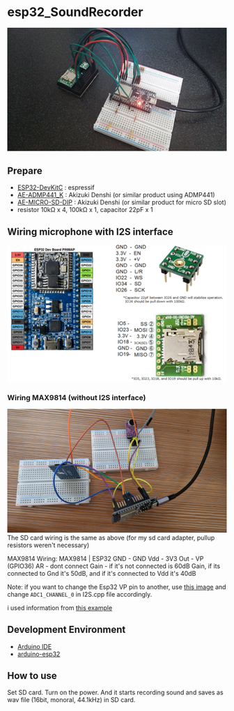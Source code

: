 # esp32_SoundRecorder
![board](doc/DSC_0074.JPG)

## Prepare
- [ESP32-DevKitC](https://www.espressif.com/en/products/hardware/esp32-devkitc/overview)  : espressif
- [AE-ADMP441_K](http://akizukidenshi.com/catalog/g/gK-06864/) : Akizuki Denshi (or similar product using ADMP441)
- [AE-MICRO-SD-DIP](http://akizukidenshi.com/catalog/g/gK-05488/) : Akizuki Denshi (or similar product for micro SD slot)
- resistor 10kΩ x 4, 100kΩ x 1, capacitor 22pF x 1

## Wiring microphone with I2S interface
![wiring1](doc/wiring.png)

### Wiring MAX9814 (without I2S interface)
![WiringMax9814](doc/wiring_MAX9814.jpg)
The SD card wiring is the same as above (for my sd card adapter, pullup resistors weren't necessary)

MAX9814 Wiring:
MAX9814 |   ESP32
GND - GND
Vdd - 3V3
Out - VP (GPIO36)
AR - dont connect
Gain - if it's not connected is 60dB Gain, if its connected to Gnd it's 50dB, and if it's connected to Vdd it's 40dB

Note: if you want to change the Esp32 VP pin to another, use [this image](https://lastminuteengineers.com/wp-content/uploads/arduino/ESP32-Development-Board-Pinout.png) and change `ADC1_CHANNEL_0` in I2S.cpp file accordingly.

i used information from [this example](https://github.com/espressif/esp-idf/blob/master/examples/peripherals/i2s_adc_dac/main/app_main.c)

## Development Environment
- [Arduino IDE](https://www.arduino.cc/en/main/software)
- [arduino-esp32](https://github.com/espressif/arduino-esp32)

## How to use
Set SD card. Turn on the power. And it starts recording sound and saves as wav file (16bit, monoral, 44.1kHz) in SD card.
